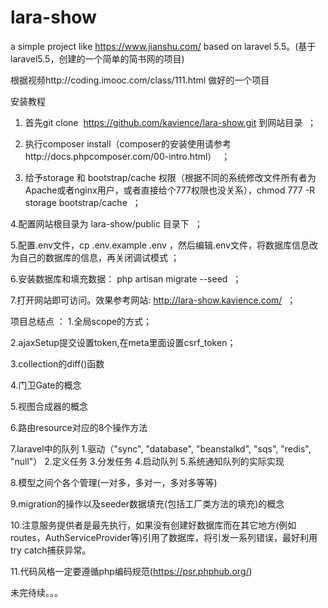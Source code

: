 # lara-show
a simple project like https://www.jianshu.com/ based on laravel 5.5。(基于laravel5.5，创建的一个简单的简书网的项目)

根据视频http://coding.imooc.com/class/111.html 做好的一个项目

安装教程
1. 首先git clone  https://github.com/kavience/lara-show.git 到网站目录  ；

2. 执行composer install（composer的安装使用请参考http://docs.phpcomposer.com/00-intro.html）  ；

3. 给予storage 和 bootstrap/cache 权限（根据不同的系统修改文件所有者为Apache或者nginx用户，或者直接给个777权限也没关系），chmod 777 -R storage bootstrap/cache  ；

4.配置网站根目录为 lara-show/public 目录下  ；

5.配置.env文件，cp .env.example .env ，然后编辑.env文件，将数据库信息改为自己的数据库的信息，再关闭调试模式  ；

6.安装数据库和填充数据： php artisan migrate --seed  ；

7.打开网站即可访问。效果参考网站: http://lara-show.kavience.com/  ；

项目总结点 ：
1.全局scope的方式；

2.ajaxSetup提交设置token,在meta里面设置csrf_token；

3.collection的diff()函数

4.门卫Gate的概念

5.视图合成器的概念

6.路由resource对应的8个操作方法

7.laravel中的队列
  1.驱动（"sync", "database", "beanstalkd", "sqs", "redis", "null"）
  2.定义任务
  3.分发任务
  4.启动队列
  5.系统通知队列的实际实现

8.模型之间个各个管理(一对多，多对一，多对多等等)

9.migration的操作以及seeder数据填充(包括工厂类方法的填充)的概念

10.注意服务提供者是最先执行，如果没有创建好数据库而在其它地方(例如routes，AuthServiceProvider等)引用了数据库，将引发一系列错误，最好利用try catch捕获异常。

11.代码风格一定要遵循php编码规范(https://psr.phphub.org/)

未完待续。。。

